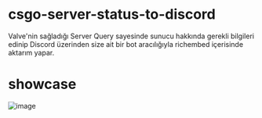 # csgo-server-status-to-discord
Valve'nin sağladığı Server Query sayesinde sunucu hakkında gerekli bilgileri edinip Discord üzerinden size ait bir bot aracılığıyla richembed içerisinde aktarım yapar.
# showcase
![image](https://github.com/thatsquecy/csgo-server-status-to-discord/assets/48627621/12ca132a-2e36-4c48-94f4-3e54b6c6aea4)

